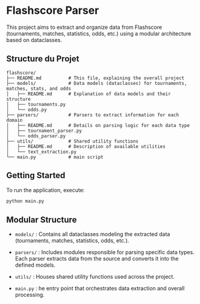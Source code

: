 # Flashscore Parser

This project aims to extract and organize data from Flashscore (tournaments, matches, statistics, odds, etc.) using a modular architecture based on dataclasses.

## Structure du Projet

```
flashscore/ 
├── README.md          # This file, explaining the overall project
├── models/            # Data models (dataclasses) for tournaments, matches, stats, and odds
│   ├── README.md      # Explanation of data models and their structure
│   ├── tournaments.py
│   └── odds.py
├── parsers/           # Parsers to extract information for each domain
│   ├── README.md      # Details on parsing logic for each data type
│   ├── tournament_parser.py
│   └── odds_parser.py
├── utils/             # Shared utility functions
│   ├── README.md      # Description of available utilities
│   └── text_extraction.py
└── main.py            # main script
```

## Getting Started
To run the application, execute:
```bash
python main.py
```

## Modular Structure
* `models/` : Contains all dataclasses modeling the extracted data (tournaments, matches, statistics, odds, etc.).

* `parsers/` : Includes modules responsible for parsing specific data types. Each parser extracts data from the source and converts it into the defined models.

* `utils/`  : Houses shared utility functions used across the project.

* `main.py` : he entry point that orchestrates data extraction and overall processing.